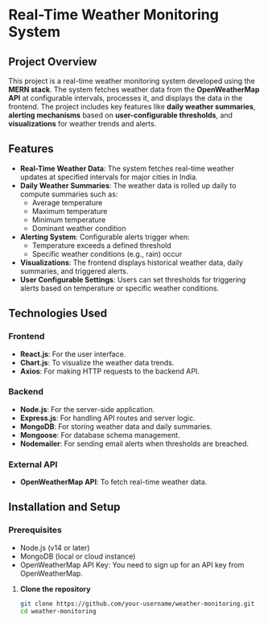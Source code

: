 # **Real-Time Weather Monitoring System**

## **Project Overview**
This project is a real-time weather monitoring system developed using the **MERN stack**. The system fetches weather data from the **OpenWeatherMap API** at configurable intervals, processes it, and displays the data in the frontend. The project includes key features like **daily weather summaries**, **alerting mechanisms** based on **user-configurable thresholds**, and **visualizations** for weather trends and alerts.

## **Features**
- **Real-Time Weather Data**: The system fetches real-time weather updates at specified intervals for major cities in India.
- **Daily Weather Summaries**: The weather data is rolled up daily to compute summaries such as:
  - Average temperature
  - Maximum temperature
  - Minimum temperature
  - Dominant weather condition
- **Alerting System**: Configurable alerts trigger when:
  - Temperature exceeds a defined threshold
  - Specific weather conditions (e.g., rain) occur
- **Visualizations**: The frontend displays historical weather data, daily summaries, and triggered alerts.
- **User Configurable Settings**: Users can set thresholds for triggering alerts based on temperature or specific weather conditions.

##

## Technologies Used
### Frontend
- **React.js**: For the user interface.
- **Chart.js**: To visualize the weather data trends.
- **Axios**: For making HTTP requests to the backend API.

### Backend
- **Node.js**: For the server-side application.
- **Express.js**: For handling API routes and server logic.
- **MongoDB**: For storing weather data and daily summaries.
- **Mongoose**: For database schema management.
- **Nodemailer**: For sending email alerts when thresholds are breached.

### External API
- **OpenWeatherMap API**: To fetch real-time weather data.

## Installation and Setup
### Prerequisites
- Node.js (v14 or later)
- MongoDB (local or cloud instance)
- OpenWeatherMap API Key: You need to sign up for an API key from OpenWeatherMap.

1. **Clone the repository**
   ```bash
   git clone https://github.com/your-username/weather-monitoring.git
   cd weather-monitoring

